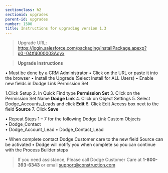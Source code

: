 ```yaml
---
sectionclass: h2
sectionid: upgrades
parent-id: upgrades
number: 1500
title: Instructions for upgrading version 1.3 
---
```


> Upgrade URL:   https://login.salesforce.com/packaging/installPackage.apexp?p0=04tf4000003Adyx

> **Upgrade Instructions**

•	Must be done by a CRM Administrator
•	Click on the URL or paste it into the browser
•	Install the Upgrade (Select Install for ALL Users)
•	Enable new fields in Dodge Link Permission Set
>
1.Click Setup
2.	In Quick Find type **Permission Set**
3.	Click on the Permission Set Name **Dodge Link**
4.	Click on Object Settings
5.	Select Dodge_Accounts_Leads and click **Edit**
6.	Click Edit Access box next to the field **Source**
7.	Click **Save**<br>
>
•	Repeat Steps 1 – 7 for the following Dodge Link Custom Objects<br>
•	Dodge_Contact<br>
•	Dodge_Account_Lead
•	Dodge_Contact_Lead
<br>
>
•	When complete contact Dodge Customer care to the new field Source can be activated
•	Dodge will notify you when complete so you can continue with the Process Builder steps


> If you need assistance, Please call Dodge Customer Care at **1-800-393-6343** or email support@construction.com
